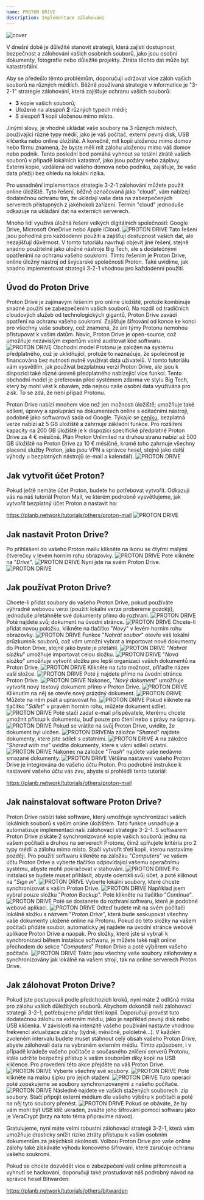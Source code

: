 ```yaml
---
name: PROTON DRIVE
description: Implementace zálohování
---
```

![cover](assets/cover.webp)

V dnešní době je důležité stanovit strategii, která zajistí dostupnost, bezpečnost a zálohování vašich osobních souborů, jako jsou osobní dokumenty, fotografie nebo důležité projekty. Ztráta těchto dat může být katastrofální.

Aby se předešlo těmto problémům, doporučuji udržovat více záloh vašich souborů na různých médiích. Běžně používaná strategie v informatice je "3-2-1" strategie zálohování, která zajišťuje ochranu vašich souborů:
- **3** kopie vašich souborů;
- Uložené na alespoň **2** různých typech médií;
- S alespoň **1** kopií uloženou mimo místo.

Jinými slovy, je vhodné ukládat vaše soubory na 3 různých místech, používající různé typy médií, jako je váš počítač, externí pevný disk, USB klíčenka nebo online úložiště. A konečně, mít kopii uloženou mimo domov nebo firmu znamená, že byste měli mít zálohu uloženou mimo váš domov nebo podnik. Tento poslední bod pomáhá vyhnout se totální ztrátě vašich souborů v případě lokálních katastrof, jako jsou požáry nebo záplavy. Externí kopie, vzdálená od vašeho domova nebo podniku, zajišťuje, že vaše data přežijí bez ohledu na lokální rizika.

Pro usnadnění implementace strategie 3-2-1 zálohování můžete použít online úložiště. Tyto řešení, běžně označovaná jako "cloud", vám nabízejí dodatečnou ochranu tím, že ukládají vaše data na zabezpečených serverech přístupných z jakéhokoli zařízení. Termín "cloud" jednoduše odkazuje na ukládání dat na externích serverech.

Mnoho lidí využívá úložná řešení velkých digitálních společností: Google Drive, Microsoft OneDrive nebo Apple iCloud.
![PROTON DRIVE](assets/notext/01.webp)
Tato řešení jsou pohodlná pro každodenní použití a zajišťují dostupnost vašich dat, ale nezajišťují důvěrnost. V tomto tutoriálu navrhuji objevit jiné řešení, stejně snadno použitelné jako úložné nástroje Big Tech, ale s dodatečnými opatřeními na ochranu vašeho soukromí. Tímto řešením je Proton Drive, online úložný nástroj od švýcarské společnosti Proton. Také uvidíme, jak snadno implementovat strategii 3-2-1 vhodnou pro každodenní použití.

## Úvod do Proton Drive
Proton Drive je zajímavým řešením pro online úložiště, protože kombinuje snadné použití se zabezpečením vašich souborů. Na rozdíl od tradičních cloudových služeb od technologických gigantů, Proton Drive zavádí opatření na ochranu vašeho soukromí. Zajišťuje šifrování od konce ke konci pro všechny vaše soubory, což znamená, že ani týmy Protonu nemohou přistupovat k vašim datům. Navíc, Proton Drive je open-source, což umožňuje nezávislým expertům volně auditovat kód softwaru.
![PROTON DRIVE](assets/notext/02.webp)
Obchodní model Protonu je založen na systému předplatného, což je uklidňující, protože to naznačuje, že společnost je financována bez nutnosti nutně využívat data uživatelů. V tomto tutoriálu vám vysvětlím, jak používat bezplatnou verzi Proton Drive, ale jsou k dispozici také různé úrovně předplatného nabízející více funkcí. Tento obchodní model je preferován před systémem zdarma ve stylu Big Tech, který by mohl vést k obavám, zda nejsou naše osobní data využívána pro zisk. To se zdá, že není případ Protonu.

Proton Drive nabízí mnohem více než jen možnosti úložiště; umožňuje také sdílení, úpravy a spolupráci na dokumentech online s editačními nástroji, podobně jako softwarová sada od Google.
Týkajíc se [ceníku](https://proton.me/pricing), bezplatná verze nabízí až 5 GB úložiště a zahrnuje základní funkce. Pro rozšíření kapacity na 200 GB úložiště je k dispozici specifické předplatné Proton Drive za 4 € měsíčně. Plán Proton Unlimited na druhou stranu nabízí až 500 GB úložiště na Proton Drive za 10 € měsíčně, kromě toho zahrnuje všechny placené služby Proton, jako jsou VPN a správce hesel, stejně jako další výhody u bezplatných nástrojů (e-mail a kalendář).
![PROTON DRIVE](assets/notext/03.webp)
## Jak vytvořit účet Proton?

Pokud ještě nemáte účet Proton, budete ho potřebovat vytvořit. Odkazuji vás na náš tutoriál Proton Mail, ve kterém podrobně vysvětlujeme, jak vytvořit bezplatný účet Proton a nastavit ho:

https://planb.network/tutorials/others/proton-mail
![PROTON DRIVE](assets/notext/04.webp)
## Jak nastavit Proton Drive?

Po přihlášení do vašeho Proton mailu klikněte na ikonu se čtyřmi malými čtverečky v levém horním rohu obrazovky.
![PROTON DRIVE](assets/notext/05.webp)
Poté klikněte na "*Drive*".
![PROTON DRIVE](assets/notext/06.webp)
Nyní jste na svém Proton Drive.
![PROTON DRIVE](assets/notext/07.webp)
## Jak používat Proton Drive?
Chcete-li přidat soubory do vašeho Proton Drive, pokud používáte výhradně webovou verzi (použití lokální verze probereme později), jednoduše přetáhněte své dokumenty přímo do rozhraní.
![PROTON DRIVE](assets/notext/08.webp)
Poté najdete svůj dokument na úvodní stránce.
![PROTON DRIVE](assets/notext/09.webp)
Chcete-li přidat novou položku, klikněte na tlačítko "*Nový*" v levém horním rohu obrazovky.
![PROTON DRIVE](assets/notext/10.webp)
Funkce "*Nahrát soubor*" otevře váš lokální průzkumník souborů, což vám umožní vybrat a importovat nové dokumenty do Proton Drive, stejně jako byste je přetáhli.
![PROTON DRIVE](assets/notext/11.webp)
"*Nahrát složku*" umožňuje importovat celou složku.
![PROTON DRIVE](assets/notext/12.webp)
"*Nová složka*" umožňuje vytvořit složku pro lepší organizaci vašich dokumentů na Proton Drive.
![PROTON DRIVE](assets/notext/13.webp)
Klikněte na tuto možnost, přiřaďte název vaší složce.
![PROTON DRIVE](assets/notext/14.webp)
Poté ji najdete přímo na úvodní stránce Proton Drive.
![PROTON DRIVE](assets/notext/15.webp)
Nakonec, "*Nový dokument*" umožňuje vytvořit nový textový dokument přímo v Proton Drive.
![PROTON DRIVE](assets/notext/16.webp)
Kliknutím na něj se otevře nový prázdný dokument.
![PROTON DRIVE](assets/notext/17.webp)
Můžete na něm psát a upravovat ho.
![PROTON DRIVE](assets/notext/18.webp)
Pokud kliknete na tlačítko "*Sdílet*" v pravém horním rohu, můžete dokument sdílet.
![PROTON DRIVE](assets/notext/19.webp)
Poté stačí zadat e-mail přispěvatele, kterému chcete umožnit přístup k dokumentu, buď pouze pro čtení nebo s právy na úpravy.
![PROTON DRIVE](assets/notext/20.webp)
Pokud se vrátíte na svůj Proton Drive, uvidíte, že dokument byl uložen.
![PROTON DRIVE](assets/notext/21.webp)Na záložce "*Shared*" najdete dokumenty, které jste sdíleli s ostatními.
![PROTON DRIVE](assets/notext/22.webp)
A na záložce "*Shared with me*" uvidíte dokumenty, které s vámi sdíleli ostatní.
![PROTON DRIVE](assets/notext/23.webp)
Nakonec na záložce "*Trash*" najdete vaše nedávno smazané dokumenty.
![PROTON DRIVE](assets/notext/24.webp)
Většina nastavení vašeho Proton Drive je integrována do vašeho účtu Proton. Pro podrobné instrukce k nastavení vašeho účtu vás zvu, abyste si prohlédli tento tutoriál:

https://planb.network/tutorials/others/proton-mail

## Jak nainstalovat software Proton Drive?
Proton Drive nabízí také software, který umožňuje synchronizaci vašich lokálních souborů s vaším online úložištěm. Tato funkce usnadňuje a automatizuje implementaci naší zálohovací strategie 3-2-1. S softwarem Proton Drive získáte 2 synchronizované kopie vašich souborů: jednu na vašem počítači a druhou na serverech Protonu, čímž splňujete kritéria pro 2 typy médií a zálohu mimo místo. Stačí vytvořit třetí kopii, kterou nastavíme později.
Pro použití softwaru klikněte na záložku "*Computers*" ve vašem účtu Proton Drive a vyberte tlačítko odpovídající vašemu operačnímu systému, abyste mohli pokračovat v stahování.
![PROTON DRIVE](assets/notext/25.webp)
Po instalaci se budete muset přihlásit, abyste odemkli svůj účet, a poté kliknout na "*Sign in*".
![PROTON DRIVE](assets/notext/26.webp)
Vyberte lokální soubory, které chcete synchronizovat s vaším Proton Drive.
![PROTON DRIVE](assets/notext/27.webp)
Například jsem vybral pouze složku "*Proton Backup*". Poté klikněte na tlačítko "*Continue*".
![PROTON DRIVE](assets/notext/28.webp)
Poté se dostanete do rozhraní softwaru, které je podobné webové aplikaci.
![PROTON DRIVE](assets/notext/29.webp)
Odteď budete mít na svém počítači lokálně složku s názvem "*Proton Drive*", která bude seskupovat všechny vaše dokumenty uložené online na Protonu. Pokud do této složky na vašem počítači přidáte soubor, automaticky jej najdete na úvodní stránce webové aplikace Proton Drive a naopak. Pro složky, které jste si vybrali k synchronizaci během instalace softwaru, je můžete také najít online přechodem do sekce "*Computers*" Proton Drive a poté výběrem vašeho počítače.
![PROTON DRIVE](assets/notext/30.webp)
Takto jsou všechny vaše soubory zálohovány a synchronizovány jak lokálně na vašem stroji, tak na online serverech Proton Drive.

## Jak zálohovat Proton Drive?

Pokud jste postupovali podle předchozích kroků, nyní máte 2 odlišná místa pro zálohu vašich důležitých souborů. Abychom dokončili naši zálohovací strategii 3-2-1, potřebujeme přidat třetí kopii.
Doporučuji provést tuto dodatečnou zálohu na externím médiu, jako je například pevný disk nebo USB klíčenka. V závislosti na intenzitě vašeho používání nastavte vhodnou frekvenci aktualizace zálohy (týdně, měsíčně, pololetně...). V každém zvoleném intervalu budete muset stáhnout celý obsah vašeho Proton Drive, abyste zálohovali data na vybraném externím médiu. Tímto způsobem, i v případě krádeže vašeho počítače a současného zničení serverů Protonu, stále udržíte bezpečný přístup k vašim souborům díky kopii na USB klíčence.
Pro provedení této akce přejděte na váš Proton Drive. ![PROTON DRIVE](assets/notext/31.webp)
Vyberte všechny své soubory.
![PROTON DRIVE](assets/notext/32.webp)
Poté klikněte na malou šipku pro jejich stažení.
![PROTON DRIVE](assets/notext/33.webp)
Tuto operaci poté zopakujeme se soubory synchronizovanými z našeho počítače.
![PROTON DRIVE](assets/notext/34.webp)
Následně najdete ve vašich stažených souborech .zip soubory. Stačí připojit externí médium dle vašeho výběru k počítači a poté na něj tyto soubory přenést.
![PROTON DRIVE](assets/notext/35.webp)
Pokud se obáváte, že by vám mohl být USB klíč ukraden, zvažte jeho šifrování pomocí softwaru jako je VeraCrypt (brzy na toto téma připravíme návod).

Gratulujeme, nyní máte velmi robustní zálohovací strategii 3-2-1, která vám umožňuje drasticky snížit riziko ztráty přístupu k vašim osobním dokumentům za jakýchkoli okolností. Volbou Proton Drive pro vaše online zálohy také získáváte výhodu koncového šifrování, které zaručuje ochranu vašeho soukromí.

Pokud se chcete dozvědět více o zabezpečení vaší online přítomnosti a vyhnutí se hackování, doporučuji také prostudovat náš podrobný návod na správce hesel Bitwarden:

https://planb.network/tutorials/others/bitwarden